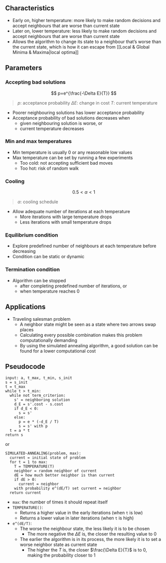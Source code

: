 ## Characteristics

- Early on, higher temperature: more likely to make random decisions and accept neighbours that are worse than current state
- Later on, lower temperature: less likely to make random decisions and accept neighbours that are worse than current state
- Allows the algorithm to change its state to a neighbour that’s worse than the current state, which is how it can escape from [[Local & Global Minima & Maxima|local optima]]

## Parameters

### Accepting bad solutions

$$
p=e^{\frac{-\Delta E}{T}}
$$
> $p$: acceptance probability
> $\Delta E$: change in cost
> $T$: current temperature

- Poorer neighbouring solutions has lower acceptance probability
- Acceptance probability of bad solutions decreases when
	- given neighbouring solution is worse, or
	- current temperature decreases

### Min and max temperatures

- Min temperature is usually 0 or any reasonable low values
- Max temperature can be set by running a few experiments
	- Too cold: not accepting sufficient bad moves
	- Too hot: risk of random walk

### Cooling

$$
0.5\lt\alpha\lt1
$$
> $\alpha$: cooling schedule

- Allow adequate number of iterations at each temperature
	- More iterations with large temperature drops
	- Less iterations with small temperature drops

### Equilibrium condition

- Explore predefined number of neighbours at each temperature before decreasing
- Condition can be static or dynamic

### Termination condition

- Algorithm can be stopped
	- after completing predefined number of iterations, or
	- when temperature reaches 0

## Applications

- Traveling salesman problem
	- A neighbor state might be seen as a state where two arrows swap places
	- Calculating every possible combination makes this problem computationally demanding
	- By using the simulated annealing algorithm, a good solution can be found for a lower computational cost

## Pseudocode

```
input: a, t_max, t_min, s_init
s = s_init
t = t_max
while t > t_min:
  while not term_criterion:
    s' = neighboring solution
    d_E = s'.cost - s.cost
    if d_E < 0:
      s = s'
    else:
      p = e * (-d_E / T)
      s = s' with p
  t = a * t
return s
```

or

```
SIMULATED-ANNEALING(problem, max):
  current = initial state of problem
  for t = 1 to max:
    T = TEMPERATURE(T)
	neighbor = random neighbor of current
	dE = how much better neighbor is than current
	if dE > 0:
	  current = neighbor
	with probability e^(dE/T) set current = neighbor
  return current
```

- `max`: the number of times it should repeat itself
- `TEMPERATURE()`: 
	- Returns a higher value in the early iterations (when `t` is low)
	- Returns a lower value in later iterations (when `t` is high)
- `e^(dE/T)`:
	- The worse the neighbour state, the less likely it is to be chosen
		- The more negative the $\Delta E$ is, the closer the resulting value to 0
	- The earlier the algorithm is in its process, the more likely it is to set a worse neighbor state as current state
		- The higher the $T$ is, the closer $\frac{\Delta E}{T}$ is to 0, making the probability closer to 1
